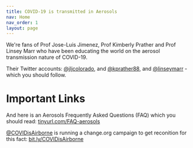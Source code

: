 ```yaml
---
title: COVID-19 is transmitted in Aerosols
nav: Home
nav_order: 1
layout: page
---
```


We're fans of Prof Jose-Luis Jimenez, Prof Kimberly Prather and Prof Linsey Marr who have been educating the world on the aerosol transmission nature of COVID-19.

Their Twitter accounts: [@jljcolorado](https://twitter.com/jljcolorado), and [@kprather88](https://twitter.com/kprather88), and [@linseymarr](https://twitter.com/linseymarr) - which you should follow.

# Important Links

And here is an Aerosols Frequently Asked Questions (FAQ) which you should read: [tinyurl.com/FAQ-aerosols](https://tinyurl.com/FAQ-aerosols)

[@COVIDisAirborne](https://twitter.com/covidisairborne) is running a change.org campaign to get reconition for this fact: [bit.ly/COVIDisAirborne](https://bit.ly/COVIDisAirborne)